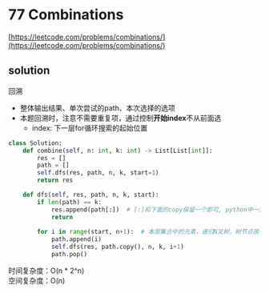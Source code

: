 # 77 Combinations
[https://leetcode.com/problems/combinations/](https://leetcode.com/problems/combinations/)


## solution

回溯
- 整体输出结果、单次尝试的path、本次选择的选项
- 本题回溯时，注意不需要重复项，通过控制**开始index**不从前面选
  - index: 下一层for循环搜索的起始位置

```python
class Solution:
    def combine(self, n: int, k: int) -> List[List[int]]:
        res = []
        path = []
        self.dfs(res, path, n, k, start=1)
        return res

    def dfs(self, res, path, n, k, start):
        if len(path) == k:
            res.append(path[:])  # [:]和下面的copy保留一个即可, python中一定要有
            return
        
        for i in range(start, n+1):  # 本层集合中的元素，递归N叉树，树节点孩子数量就是集合的大小         
            path.append(i)
            self.dfs(res, path.copy(), n, k, i+1)
            path.pop()
```
时间复杂度：O(n * 2^n) <br>
空间复杂度：O(n)
